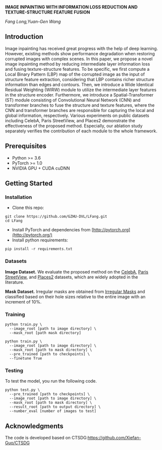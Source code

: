 


**IMAGE INPAINTING WITH INFORMATION LOSS REDUCTION AND TEXTURE-STRUCTURE FEATURE FUSION**<br>

_Fang Long,Yuan-Gen Wang_<br>

## Introduction
Image inpainting has received great progress with the help of deep learning. However, existing methods show performance degradation when restoring corrupted images with complex scenes. In this paper, we propose a novel image inpainting method by reducing intermediate layer information loss and fusing texture-structure features. To be specific, we first compute a Local Binary Pattern (LBP) map of the corrupted image as the input of structure feature extraction, considering that LBP contains richer structure information than edges and contours. Then, we introduce a Wide Identical Residual Weighting (WIRW) module to utilize the intermediate layer features in the structure encoder. Furthermore, we introduce a Spatial-Transformer (ST) module consisting of Convolutional Neural Network (CNN) and transformer branches to fuse the structure and texture features, where the CNN and transformer branches are responsible for capturing the local and global information, respectively. Various experiments on public datasets including CelebA, Paris StreetView, and Places2 demonstrate the effectiveness of the proposed method. Especially, our ablation study separately verifies the contribution of each module to the whole framework.

## Prerequisites

- Python >= 3.6
- PyTorch >= 1.0
- NVIDIA GPU + CUDA cuDNN

## Getting Started

### Installation

- Clone this repo:

```
git clone https://github.com/GZHU-DVL/LFang.git
cd LFang
```

- Install PyTorch and dependencies from [http://pytorch.org](http://pytorch.org/)
- Install python requirements:

```
pip install -r requirements.txt
```
### Datasets

**Image Dataset.** We evaluate the proposed method on the [CelebA](http://mmlab.ie.cuhk.edu.hk/projects/CelebA.html), [Paris StreetView](https://github.com/pathak22/context-encoder), and [Places2](http://places2.csail.mit.edu/) datasets, which are widely adopted in the literature. 

**Mask Dataset.** Irregular masks are obtained from [Irregular Masks](https://nv-adlr.github.io/publication/partialconv-inpainting) and classified based on their hole sizes relative to the entire image with an increment of 10%.

### Training


```
python train.py \
  --image_root [path to image directory] \
  --mask_root [path mask directory]

python train.py \
  --image_root [path to image directory] \
  --mask_root [path to mask directory] \
  --pre_trained [path to checkpoints] \
  --finetune True
```


### Testing

To test the model, you run the following code.

```
python test.py \
  --pre_trained [path to checkpoints] \
  --image_root [path to image directory] \
  --mask_root [path to mask directory] \
  --result_root [path to output directory] \
  --number_eval [number of images to test]
```

## Acknowledgments

The code is developed based on CTSDG:https://github.com/Xiefan-Guo/CTSDG